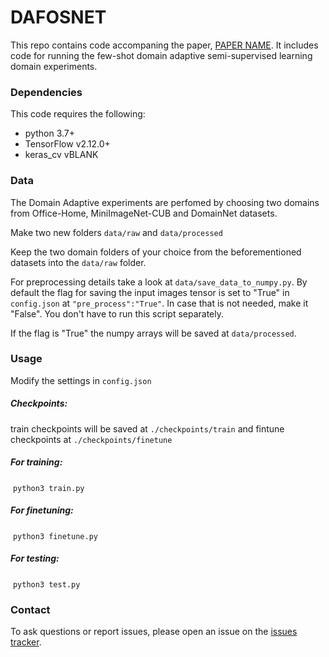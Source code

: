 # DAFOSNET

This repo contains code accompaning the paper, 	[PAPER NAME](https://arxiv.org/abs/URL). It includes code for running the few-shot domain adaptive semi-supervised learning domain experiments.

### Dependencies
This code requires the following:
* python 3.7+
* TensorFlow v2.12.0+
* keras_cv vBLANK

### Data
The Domain Adaptive experiments are perfomed by choosing two domains from Office-Home, MiniImageNet-CUB and DomainNet datasets.

Make two new folders `data/raw` and `data/processed`

Keep the two domain folders of your choice from the beforementioned datasets into the `data/raw` folder.

For preprocessing details take a look at `data/save_data_to_numpy.py`. By default the flag for saving the input images tensor is set to "True" in `config.json` at `"pre_process":"True"`. In case that is not needed, make it "False". You don't have to run this script separately.

If the flag is "True" the numpy arrays will be saved at `data/processed`.

### Usage
Modify the settings in `config.json`

##### Checkpoints:
train checkpoints will be saved at `./checkpoints/train` and fintune checkpoints at `./checkpoints/finetune`

##### For training:
&nbsp;`python3 train.py`
##### For finetuning:
&nbsp;`python3 finetune.py`
##### For testing:
&nbsp;`python3 test.py`

### Contact
To ask questions or report issues, please open an issue on the [issues tracker](https://github.com/X-TRON404/DAFOSNET/issues).
